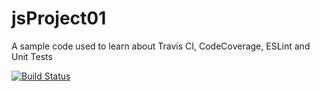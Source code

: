 # jsProject01
A sample code used to learn about Travis CI, CodeCoverage, ESLint and Unit Tests

[![Build Status](https://travis-ci.org/MiattoRocha/jsProject01.svg?branch=master)](https://travis-ci.org/MiattoRocha/jsProject01)
